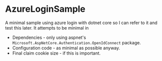 # AzureLoginSample

A minimal sample using azure login with dotnet core so I can refer to it and test this later.
It attempts to be minimal in

* Dependencies - only using aspnet's `Microsoft.AspNetCore.Authentication.OpenIdConnect` package.
* Configuration code - as minimal as possible anyway.
* Final claim cookie size - if this is important.
